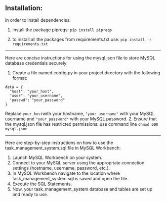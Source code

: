 
## Installation:

In order to install dependencies:

1. install the package pipreqs:
   `pip install pipreqs`

2. to install all the packages from requirements.txt use:
   `pip install -r requirements.txt`

---

Here are concise instructions for using the mysql.json file to store MySQL database credentials securely:
1. Create a file named config.py in your project directory with the following format:
```
data = {
  "host": "your_host",
  "user": "your_username",
  "passwd": "your_password"
}
```

Replace `your_host`with your hostname, `"your_username"` with your MySQL username and `"your_password"` with your MySQL password. 2. Ensure that the mysql.json file has restricted permissions: use command line `chmod 600 mysql.json`

---

Here are step-by-step instructions on how to use the task_management_system.sql file in MySQL Workbench:

1. Launch MySQL Workbench on your system.
2. Connect to your MySQL server using the appropriate connection settings (hostname, username, password, etc.).
3. In MySQL Workbench navigate to the location where task_management_system.sql is saved and open the file.
4. Execute the SQL Statements.
5. Now, your task_management_system database and tables are set up and ready to use.
